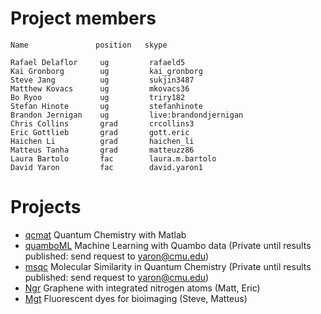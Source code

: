 Project members
==============

    Name               position   skype 

    Rafael Delaflor     ug         rafaeld5
    Kai Gronborg        ug         kai_gronborg 
    Steve Jang          ug         sukjin3487
    Matthew Kovacs      ug         mkovacs36
    Bo Ryoo             ug         triry182
    Stefan Hinote       ug         stefanhinote
    Brandon Jernigan    ug         live:brandondjernigan
    Chris Collins       grad       crcollins3
    Eric Gottlieb       grad       gott.eric
    Haichen Li          grad       haichen_li
    Matteus Tanha       grad       matteuzz86
    Laura Bartolo       fac        laura.m.bartolo
    David Yaron         fac        david.yaron1

Projects
===========
* [qcmat][qcmat] Quantum Chemistry with Matlab
* [quamboML][quamboML] Machine Learning with Quambo data (Private until results published: send request to yaron@cmu.edu)
* [msqc][msqc] Molecular Similarity in Quantum Chemistry (Private until results published: send request to yaron@cmu.edu)
* [Ngr][ngr] Graphene with integrated nitrogen atoms (Matt, Eric)
* [Mgt][mgt] Fluorescent dyes for bioimaging (Steve, Matteus)


[quamboML]: https://github.com/djyaron/quamboML

[msqc]: https://github.com/djyaron/master_MSQC

[qcmat]: https://github.com/djyaron/qcmatlab

[prov]: https://github.com/kcg12/prov

[ngr]: https://github.com/matthewkovacs/compreu

[mri]: https://github.com/djyaron/compreu/wiki/mri

[nano]: https://github.com/djyaron/compreu/wiki/nano

[mgt]: https://github.com/djyaron/compreu/wiki/mgt
